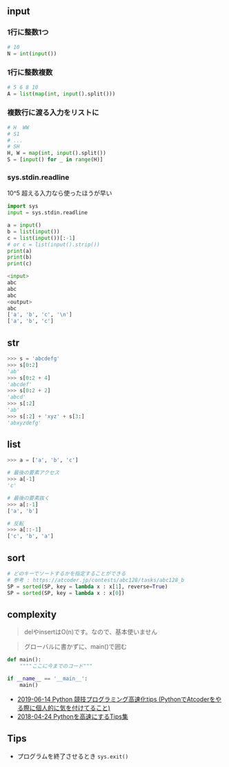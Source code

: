 ## input 

### 1行に整数1つ

```py
# 10
N = int(input())
```

### 1行に整数複数

```py
# 5 6 8 10
A = list(map(int, input().split()))
```

### 複数行に渡る入力をリストに

```py
# H  WW
# S1
# ...
# SH
H, W = map(int, input().split())
S = [input() for _ in range(H)]
```

### sys.stdin.readline
10^5 超える入力なら使ったほうが早い

```py
import sys
input = sys.stdin.readline

a = input()
b = list(input())
c = list(input())[:-1]
# or c = list(input().strip())
print(a)
print(b)
print(c)

<input>
abc
abc
abc
<output>
abc
['a', 'b', 'c', '\n']
['a', 'b', 'c']
```

## str

```py
>>> s = 'abcdefg'
>>> s[0:2]
'ab'
>>> s[0:2 + 4]
'abcdef'
>>> s[0:2 + 2]
'abcd'
>>> s[:2]
'ab'
>>> s[:2] + 'xyz' + s[3:]
'abxyzdefg'
```

## list

```py
>>> a = ['a', 'b', 'c']

# 最後の要素アクセス
>>> a[-1]
'c'

# 最後の要素抜く
>>> a[:-1]
['a', 'b']

# 反転
>>> a[::-1]
['c', 'b', 'a']

```
## sort

```py
# どのキーでソートするかを指定することができる
# 参考 : https://atcoder.jp/contests/abc128/tasks/abc128_b
SP = sorted(SP, key = lambda x : x[1], reverse=True)
SP = sorted(SP, key = lambda x : x[0])
```

## complexity

> delやinsertはO(n)です。なので、基本使いません

> グローバルに書かずに、main()で囲む
```py
def main():
    """"ここに今までのコード"""

if __name__ == '__main__':
    main()
```

* [2019-06-14 Python 競技プログラミング高速化tips (PythonでAtcoderをやる際に個人的に気を付けてること)](https://juppy.hatenablog.com/entry/2019/06/14/Python_%E7%AB%B6%E6%8A%80%E3%83%97%E3%83%AD%E3%82%B0%E3%83%A9%E3%83%9F%E3%83%B3%E3%82%B0%E9%AB%98%E9%80%9F%E5%8C%96tips_%28Python%E3%81%A7Atcoder%E3%82%92%E3%82%84%E3%82%8B%E9%9A%9B%E3%81%AB%E5%80%8B)
* [2018-04-24 Pythonを高速にするTips集](https://cafeunder.github.io/rosenblock-chainers-blog/2018/04/24/Python-Tips.html)

## Tips

* プログラムを終了させるとき ```sys.exit()```

